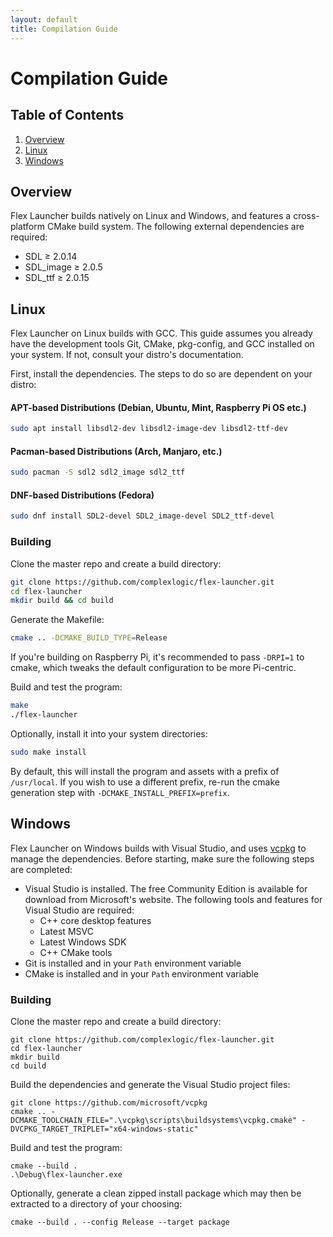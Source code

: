 ```yaml
---
layout: default
title: Compilation Guide
---
```

# Compilation Guide
## Table of Contents
1. [Overview](#overview)
2. [Linux](#linux)
3. [Windows](#windows)

## Overview
 Flex Launcher builds natively on Linux and Windows, and features a cross-platform CMake build system. The following external dependencies are required:
 - SDL ≥ 2.0.14
 - SDL_image ≥ 2.0.5
 - SDL_ttf ≥ 2.0.15

## Linux
Flex Launcher on Linux builds with GCC. This guide assumes you already have the development tools Git, CMake, pkg-config, and GCC installed on your system. If not, consult your distro's documentation. 

First, install the dependencies. The steps to do so are dependent on your distro:

#### APT-based Distributions (Debian, Ubuntu, Mint, Raspberry Pi OS etc.)
```bash
sudo apt install libsdl2-dev libsdl2-image-dev libsdl2-ttf-dev
```

#### Pacman-based Distributions (Arch, Manjaro, etc.)
```bash
sudo pacman -S sdl2 sdl2_image sdl2_ttf
```

#### DNF-based Distributions (Fedora)
```bash
sudo dnf install SDL2-devel SDL2_image-devel SDL2_ttf-devel
```

### Building
Clone the master repo and create a build directory:
```bash
git clone https://github.com/complexlogic/flex-launcher.git
cd flex-launcher
mkdir build && cd build
```
Generate the Makefile:
```bash
cmake .. -DCMAKE_BUILD_TYPE=Release
```
If you're building on Raspberry Pi, it's recommended to pass `-DRPI=1` to cmake, which tweaks the default configuration to be more Pi-centric.

Build and test the program:
```bash
make
./flex-launcher
```
Optionally, install it into your system directories:
```bash
sudo make install
```
By default, this will install the program and assets with a prefix of `/usr/local`. If you wish to use a different prefix, re-run the cmake generation step with `-DCMAKE_INSTALL_PREFIX=prefix`.

## Windows
Flex Launcher on Windows builds with Visual Studio, and uses [vcpkg](https://vcpkg.io/en/index.html) to manage the dependencies. Before starting, make sure the following steps are completed:
- Visual Studio is installed. The free Community Edition is available for download from Microsoft's website. The following tools and features for Visual Studio are required:
  - C++ core desktop features
  - Latest MSVC
  - Latest Windows SDK
  - C++ CMake tools
- Git is installed and in your `Path` environment variable
- CMake is installed and in your `Path` environment variable

### Building
Clone the master repo and create a build directory:
```
git clone https://github.com/complexlogic/flex-launcher.git
cd flex-launcher
mkdir build
cd build
```
Build the dependencies and generate the Visual Studio project files:
```
git clone https://github.com/microsoft/vcpkg
cmake .. -DCMAKE_TOOLCHAIN_FILE=".\vcpkg\scripts\buildsystems\vcpkg.cmake" -DVCPKG_TARGET_TRIPLET="x64-windows-static"
```
Build and test the program:
```
cmake --build .
.\Debug\flex-launcher.exe
```
Optionally, generate a clean zipped install package which may then be extracted to a directory of your choosing:
```
cmake --build . --config Release --target package
```
